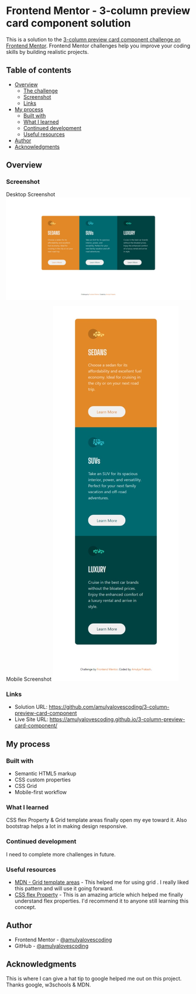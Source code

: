 # Frontend Mentor - 3-column preview card component solution

This is a solution to the [3-column preview card component challenge on Frontend Mentor](https://www.frontendmentor.io/challenges/3column-preview-card-component-pH92eAR2-). Frontend Mentor challenges help you improve your coding skills by building realistic projects.

## Table of contents

- [Overview](#overview)
  - [The challenge](#the-challenge)
  - [Screenshot](#screenshot)
  - [Links](#links)
- [My process](#my-process)
  - [Built with](#built-with)
  - [What I learned](#what-i-learned)
  - [Continued development](#continued-development)
  - [Useful resources](#useful-resources)
- [Author](#author)
- [Acknowledgments](#acknowledgments)

## Overview

### Screenshot

Desktop Screenshot
![desktop screenshot](https://raw.githubusercontent.com/amulyalovescoding/3-column-preview-card-component/main/screenshots/desktop.jpeg)


Mobile Screenshot
![Mobile screenshot](https://raw.githubusercontent.com/amulyalovescoding/3-column-preview-card-component/main/screenshots/mobile.jpeg)

### Links

- Solution URL: https://github.com/amulyalovescoding/3-column-preview-card-component
- Live Site URL: https://amulyalovescoding.github.io/3-column-preview-card-component/

## My process

### Built with

- Semantic HTML5 markup
- CSS custom properties
- CSS Grid
- Mobile-first workflow


### What I learned

CSS flex Property & Grid template areas finally open my eye toward it.
Also bootstrap helps a lot in making design responsive.


### Continued development

I need to complete more challenges in future.

### Useful resources

- [MDN - Grid template areas](https://developer.mozilla.org/en-US/docs/Web/CSS/CSS_Grid_Layout/Grid_Template_Areas) - This helped me for using grid . I really liked this pattern and will use it going forward.
- [CSS flex Property](https://www.w3schools.com/cssref/css3_pr_flex.asp) - This is an amazing article which helped me finally understand flex properties. I'd recommend it to anyone still learning this concept.

## Author

- Frontend Mentor - [@amulyalovescoding](https://www.frontendmentor.io/profile/amulyalovescoding)
- GitHub - [@amulyalovescoding](https://github.com/amulyalovescoding)

## Acknowledgments

This is where I can give a hat tip to google helped me out on this project.
Thanks google, w3schools & MDN.
